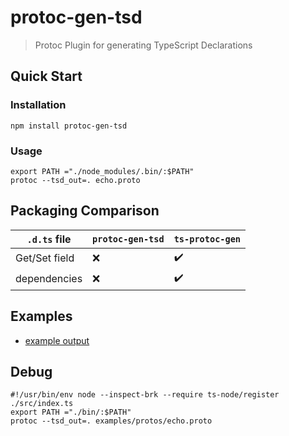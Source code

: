 # protoc-gen-tsd

> Protoc Plugin for generating TypeScript Declarations

## Quick Start

### Installation

```shell
npm install protoc-gen-tsd
```

### Usage

```shell
export PATH ="./node_modules/.bin/:$PATH"
protoc --tsd_out=. echo.proto
```

## Packaging Comparison

| `.d.ts` file  | `protoc-gen-tsd` | `ts-protoc-gen`    |
| ------------- | ---------------- | ------------------ |
| Get/Set field | :x:              | :heavy_check_mark: |
| dependencies  | :x:              | :heavy_check_mark: |

## Examples

- [example output](examples/protos/echo.d.ts)

## Debug

```shell
#!/usr/bin/env node --inspect-brk --require ts-node/register ./src/index.ts
export PATH ="./bin/:$PATH"
protoc --tsd_out=. examples/protos/echo.proto
```
